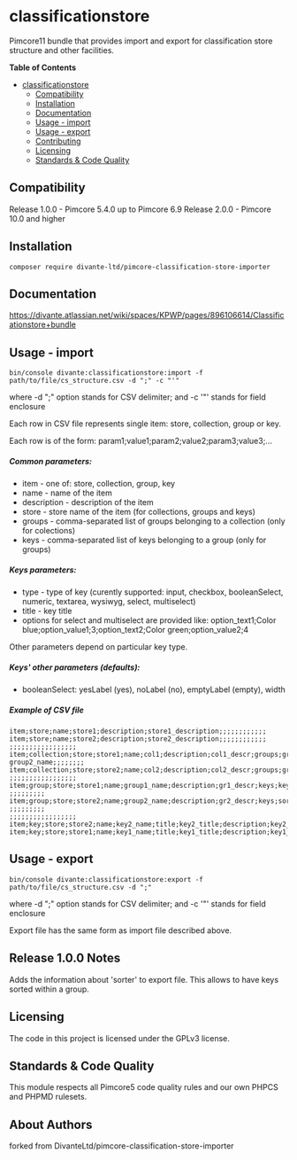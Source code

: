 # classificationstore

Pimcore11 bundle that provides import and export for classification store structure and other facilities.

**Table of Contents**

- [classificationstore](#)
	- [Compatibility](#compatibility)
	- [Installation](#installation)
	- [Documentation](#documentation)
	- [Usage - import](#usage-import)
	- [Usage - export](#usage-export)
	- [Contributing](#contributing)
    - [Licensing](#licensing)
    - [Standards & Code Quality](#standards-code-quality)

## Compatibility
Release 1.0.0 - Pimcore 5.4.0 up to Pimcore 6.9
Release 2.0.0 - Pimcore 10.0 and higher

## Installation
```
composer require divante-ltd/pimcore-classification-store-importer
```

## Documentation

https://divante.atlassian.net/wiki/spaces/KPWP/pages/896106614/Classificationstore+bundle

## Usage - import
```
bin/console divante:classificationstore:import -f path/to/file/cs_structure.csv -d ";" -c "'"
```
where -d ";" option stands for CSV delimiter; and -c '"' stands for field enclosure

Each row in CSV file represents single item: store, collection, group or key.

Each row is of the form: param1;value1;param2;value2;param3;value3;...
##### Common parameters:
- item - one of: store, collection, group, key
- name - name of the item
- description - description of the item
- store - store name of the item (for collections, groups and keys)
- groups - comma-separated list of groups belonging to a collection (only for colections)
- keys - comma-separated list of keys belonging to a group (only for groups)

##### Keys parameters:
- type - type of key (curently supported: input, checkbox, booleanSelect, numeric, textarea, wysiwyg, select, multiselect)
- title - key title
- options for select and multiselect are provided like: option_text1;Color blue;option_value1;3;option_text2;Color green;option_value2;4

Other parameters depend on particular key type.

##### Keys' other parameters (defaults):
- booleanSelect: yesLabel (yes), noLabel (no), emptyLabel (empty), width

##### Example of CSV file
```
item;store;name;store1;description;store1_description;;;;;;;;;;;;
item;store;name;store2;description;store2_description;;;;;;;;;;;;
;;;;;;;;;;;;;;;;;
item;collection;store;store1;name;col1;description;col1_descr;groups;group1_name, group2_name;;;;;;;;
item;collection;store;store2;name;col2;description;col2_descr;groups;group1_name;;;;;;;;
;;;;;;;;;;;;;;;;;
item;group;store;store1;name;group1_name;description;gr1_descr;keys;key1_name,key2_name;sorter;key1_sorter_val,key2_sorter_val ;;;;;;;;;
item;group;store;store2;name;group2_name;description;gr2_descr;keys;sorter ;;;;;;;;;
;;;;;;;;;;;;;;;;;
item;key;store;store2;name;key2_name;title;key2_title;description;key2_description;type;input;;;;;;;;
item;key;store;store1;name;key1_name;title;key1_title;description;key1_description;type;select;option_text1;blue;option_value1;3;option_text2;green;option_value2;4
```

## Usage - export
```
bin/console divante:classificationstore:export -f path/to/file/cs_structure.csv -d ";"
```
where -d ";" option stands for CSV delimiter; and -c '"' stands for field enclosure

Export file has the same form as import file described above.

## Release 1.0.0 Notes
Adds the information about 'sorter' to export file. This allows to have keys sorted within a group.

## Licensing
The code in this project is licensed under the GPLv3 license.

## Standards & Code Quality
This module respects all Pimcore5 code quality rules and our own PHPCS and PHPMD rulesets.

## About Authors
forked from DivanteLtd/pimcore-classification-store-importer
